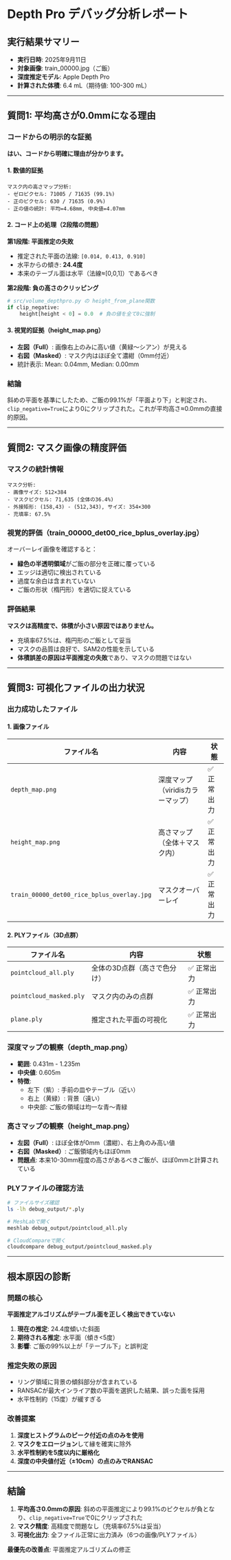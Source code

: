 # Depth Pro デバッグ分析レポート

## 実行結果サマリー
- **実行日時**: 2025年9月11日
- **対象画像**: train_00000.jpg（ご飯）
- **深度推定モデル**: Apple Depth Pro
- **計算された体積**: 6.4 mL（期待値: 100-300 mL）

---

## 質問1: 平均高さが0.0mmになる理由

### コードからの明示的な証拠

**はい、コードから明確に理由が分かります。**

#### 1. 数値的証拠
```
マスク内の高さマップ分析:
- ゼロピクセル: 71005 / 71635 (99.1%)
- 正のピクセル: 630 / 71635 (0.9%)
- 正の値の統計: 平均=4.68mm, 中央値=4.07mm
```

#### 2. コード上の処理（2段階の問題）

**第1段階: 平面推定の失敗**
- 推定された平面の法線: `[0.014, 0.413, 0.910]`
- 水平からの傾き: **24.4度**
- 本来のテーブル面は水平（法線≈[0,0,1]）であるべき

**第2段階: 負の高さのクリッピング**
```python
# src/volume_depthpro.py の height_from_plane関数
if clip_negative:
    height[height < 0] = 0.0  # 負の値を全て0に強制
```

#### 3. 視覚的証拠（height_map.png）
- **左図（Full）**: 画像右上のみに高い値（黄緑〜シアン）が見える
- **右図（Masked）**: マスク内はほぼ全て濃紺（0mm付近）
- 統計表示: Mean: 0.04mm, Median: 0.00mm

### 結論
斜めの平面を基準にしたため、ご飯の99.1%が「平面より下」と判定され、`clip_negative=True`により0にクリップされた。これが平均高さ≈0.0mmの直接的原因。

---

## 質問2: マスク画像の精度評価

### マスクの統計情報
```
マスク分析:
- 画像サイズ: 512×384
- マスクピクセル: 71,635 (全体の36.4%)
- 外接矩形: (158,43) - (512,343), サイズ: 354×300
- 充填率: 67.5%
```

### 視覚的評価（train_00000_det00_rice_bplus_overlay.jpg）
オーバーレイ画像を確認すると：
- **緑色の半透明領域**がご飯の部分を正確に覆っている
- エッジは適切に検出されている
- 過度な余白は含まれていない
- ご飯の形状（楕円形）を適切に捉えている

### 評価結果
**マスクは高精度で、体積が小さい原因ではありません。**
- 充填率67.5%は、楕円形のご飯として妥当
- マスクの品質は良好で、SAM2の性能を示している
- **体積誤差の原因は平面推定の失敗**であり、マスクの問題ではない

---

## 質問3: 可視化ファイルの出力状況

### 出力成功したファイル

#### 1. 画像ファイル
| ファイル名 | 内容 | 状態 |
|-----------|------|------|
| `depth_map.png` | 深度マップ（viridisカラーマップ） | ✅ 正常出力 |
| `height_map.png` | 高さマップ（全体＋マスク内） | ✅ 正常出力 |
| `train_00000_det00_rice_bplus_overlay.jpg` | マスクオーバーレイ | ✅ 正常出力 |

#### 2. PLYファイル（3D点群）
| ファイル名 | 内容 | 状態 |
|-----------|------|------|
| `pointcloud_all.ply` | 全体の3D点群（高さで色分け） | ✅ 正常出力 |
| `pointcloud_masked.ply` | マスク内のみの点群 | ✅ 正常出力 |
| `plane.ply` | 推定された平面の可視化 | ✅ 正常出力 |

### 深度マップの観察（depth_map.png）
- **範囲**: 0.431m - 1.235m
- **中央値**: 0.605m
- **特徴**: 
  - 左下（紫）: 手前の皿やテーブル（近い）
  - 右上（黄緑）: 背景（遠い）
  - 中央部: ご飯の領域は均一な青〜青緑

### 高さマップの観察（height_map.png）
- **左図（Full）**: ほぼ全体が0mm（濃紺）、右上角のみ高い値
- **右図（Masked）**: ご飯領域内もほぼ0mm
- **問題点**: 本来10-30mm程度の高さがあるべきご飯が、ほぼ0mmと計算されている

### PLYファイルの確認方法
```bash
# ファイルサイズ確認
ls -lh debug_output/*.ply

# MeshLabで開く
meshlab debug_output/pointcloud_all.ply

# CloudCompareで開く
cloudcompare debug_output/pointcloud_masked.ply
```

---

## 根本原因の診断

### 問題の核心
**平面推定アルゴリズムがテーブル面を正しく検出できていない**

1. **現在の推定**: 24.4度傾いた斜面
2. **期待される推定**: 水平面（傾き<5度）
3. **影響**: ご飯の99%以上が「テーブル下」と誤判定

### 推定失敗の原因
- リング領域に背景の傾斜部分が含まれている
- RANSACが最大インライア数の平面を選択した結果、誤った面を採用
- 水平性制約（15度）が緩すぎる

### 改善提案
1. **深度ヒストグラムのピーク付近の点のみを使用**
2. **マスクをエロージョン**して縁を確実に除外
3. **水平性制約を5度以内に厳格化**
4. **深度の中央値付近（±10cm）の点のみでRANSAC**

---

## 結論

1. **平均高さ0.0mmの原因**: 斜めの平面推定により99.1%のピクセルが負となり、`clip_negative=True`で0にクリップされた
2. **マスク精度**: 高精度で問題なし（充填率67.5%は妥当）
3. **可視化出力**: 全ファイル正常に出力済み（6つの画像/PLYファイル）

**最優先の改善点**: 平面推定アルゴリズムの修正